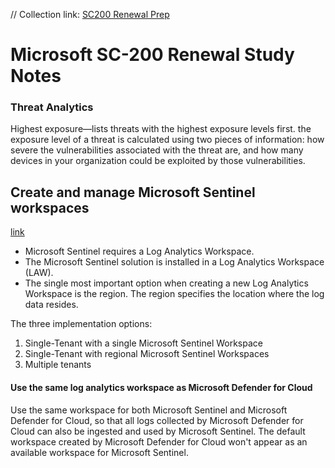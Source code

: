 // Collection link: [SC200 Renewal Prep](https://learn.microsoft.com/en-us/collections/kkx7a2tqkk14yj)

# Microsoft SC-200 Renewal Study Notes


### Threat Analytics

Highest exposure—lists threats with the highest exposure levels first. the exposure level of a threat is calculated using two pieces of information: how severe the vulnerabilities associated with the threat are, and how many devices in your organization could be exploited by those vulnerabilities.


## Create and manage Microsoft Sentinel workspaces

[link](https://learn.microsoft.com/en-us/training/modules/create-manage-azure-sentinel-workspaces/)

* Microsoft Sentinel requires a Log Analytics Workspace.
* The Microsoft Sentinel solution is installed in a Log Analytics Workspace (LAW).
* The single most important option when creating a new Log Analytics Workspace is the region. The region specifies the location where the log data resides.

The three implementation options:

1. Single-Tenant with a single Microsoft Sentinel Workspace
2. Single-Tenant with regional Microsoft Sentinel Workspaces
3. Multiple tenants

#### Use the same log analytics workspace as Microsoft Defender for Cloud
Use the same workspace for both Microsoft Sentinel and Microsoft Defender for Cloud, so that all logs collected by Microsoft Defender for Cloud can also be ingested and used by Microsoft Sentinel. The default workspace created by Microsoft Defender for Cloud won't appear as an available workspace for Microsoft Sentinel.

